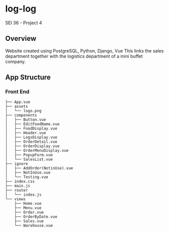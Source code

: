 # log-log

SEI 36 - Project 4

## Overview

Website created using PostgreSQL, Python, Django, Vue
This links the sales department together with the logistics department of a mini buffet company.



## App Structure 

### Front End
```
├── App.vue
├── assets
│   └── logo.png
├── components
│   ├── Button.vue
│   ├── EditFoodName.vue
│   ├── FoodDisplay.vue
│   ├── Header.vue
│   ├── LogsDisplay.vue
│   ├── OrderDetail.vue
│   ├── OrderDisplay.vue
│   ├── OrderMenuDisplay.vue
│   ├── PopupForm.vue
│   └── SalesList.vue
├── ignore
│   ├── AddOrder(NotinUse).vue
│   ├── NotInUse.vue
│   └── Testing.vue
├── index.css
├── main.js
├── router
│   └── index.js
└── views
    ├── Home.vue
    ├── Menu.vue
    ├── Order.vue
    ├── OrderByDate.vue
    ├── Sales.vue
    └── Warehouse.vue
```

